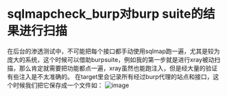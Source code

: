 # sqlmapcheck_burp对burp suite的结果进行扫描
在后台的渗透测试中，不可能把每个接口都手动使用sqlmap跑一遍，尤其是较为庞大的系统，这个时候可以借助burpsuite，例如我的第一步就是进行xray被动扫描，那么肯定就需要把功能都点一遍，xray虽然也能跑注入，但是经大量的验证有些注入是不太准确的。
在target里会记录所有经过burp代理的站点和接口，这个时候我们把它保存成一个文件如：
![image](https://github.com/purple-WL/sqlmapcheck_burp/assets/63894044/ce3e369a-e51a-4581-86a9-aeced67d0965)

